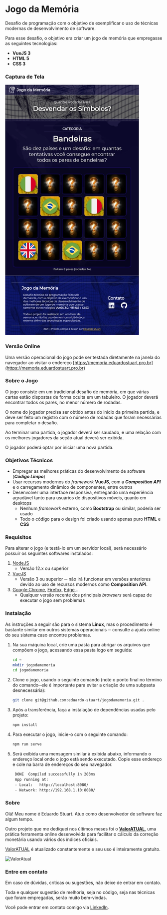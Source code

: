 # Jogo da Memória

Desafio de programação com o objetivo de exemplificar o uso de técnicas modernas de desenvolvimento de software. 

Para esse desafio, o objetivo era criar um jogo de memória que empregasse as seguintes tecnologias:

* **VueJS 3**
* **HTML 5**
* **CSS 3**

### Captura de Tela

![Jogo da Memória](./etc/captura.webp)

### Versão Online

Uma versão operacional do jogo pode ser testada diretamente na janela do navegador ao visitar o endereço [https://memoria.eduardostuart.pro.br](https://memoria.eduardostuart.pro.br)

### Sobre o Jogo

O jogo consiste em um tradicional desafio de memória, em que várias cartas estão dispostas de forma oculta em um tabuleiro. O jogador deverá encontrar todos os pares, no menor número de rodadas.

O nome do jogador precisa ser obtido antes do início da primeira partida, e deve ser feito um registro com o número de rodadas que foram necessárias para completar o desafio.

Ao terminar uma partida, o jogador deverá ser saudado, e uma relação com os melhores jogadores da seção atual deverá ser exibida.

O jogador poderá optar por iniciar uma nova partida.

### Objetivos Técnicos

* Empregar as melhores práticas do desenvolvimento de software (_**Código Limpo**_)
* Usar recursos modernos do *framework* **VueJS**, com a _**Composition API**_ e o carregamento dinâmico de componentes, entre outros
* Desenvolver uma interface responsiva, entregando uma experiência agradável tanto para usuários de dispositivos móveis, quanto em desktops
  * Nenhum *framework* externo, como **Bootstrap** ou similar, poderia ser usado
  * Todo o código para o design foi criado usando apenas puro **HTML** e **CSS**  

### Requisitos

Para alterar o jogo (e testá-lo em um servidor local), será necessário possuir os seguintes softwares instalados:

1. [NodeJS](https://nodejs.org/) 
   * Versão 12.x ou superior
2. [VueJS](https://vuejs.org/)
   * Versão 3 ou superior ─ não irá funcionar em versões anteriores devido ao uso de recursos modernos como **Composition API**.
3. [Google Chrome](https://www.google.com/intl/pt-BR/chrome/), [Firefox](https://www.mozilla.org/pt-BR/firefox/new/), [Edge](https://www.microsoft.com/pt-br/edge),...
   * Qualquer versão recente dos principais *browsers* será capaz de executar o jogo sem problemas

### Instalação

As instruções a seguir são para o sistema **Linux**, mas o procedimento é bastante similar em outros sistemas operacionais ─ consulte a ajuda online do seu sistema caso encontre problemas.

1. Na sua máquina local, crie uma pasta para abrigar os arquivos que compõem o jogo, acessando essa pasta logo em seguida:

   ```bash
   cd ~
   mkdir jogodamemoria
   cd jogodamemoria
   ```

2. Clone o jogo, usando o seguinte comando (note o ponto final no término do comando─ele é importante para evitar a criação de uma subpasta desnecessária):

   ```bash
   git clone git@github.com:eduardo-stuart/jogodamemoria.git .
   ```

3. Após a transferência, faça a instalação de dependências usadas pelo projeto:

   ```bash
   npm install
   ```

4. Para executar o jogo, inicie-o com o seguinte comando:

   ```bash
   npm run serve
   ```

5. Será exibida uma mensagem similar à exibida abaixo, informando o endereço local onde o jogo está sendo executado. Copie esse endereço e cole na barra de endereços do seu navegador.

   ```bash
    DONE  Compiled successfully in 203ms                                   06:07:06
    App running at:
    - Local:   http://localhost:8080/ 
    - Network: http://192.168.1.10:8080/
   ```


### Sobre

Olá! Meu nome é Eduardo Stuart. Atuo como desenvolvedor de software faz algum tempo.

Outro projeto que me dediquei nos últimos meses foi o **[ValorATUAL](https://valoratual.com.br/)**, uma prática ferramenta online desenvolvida para facilitar o cálculo da correção monetária usando vários dos índices oficiais.

[ValorATUAL](https://valoratual.com.br/) é atualizado constantemente e seu uso é inteiramente gratuito.

![ValorAtual](https://valoratual.com.br/img/logo-og.png)

### Entre em contato

Em caso de dúvidas, críticas ou sugestões, não deixe de entrar em contato.

Toda e qualquer sugestão de melhoria, seja no código, seja nas técnicas que foram empregadas, serão muito bem-vindas. 

Você pode entrar em contato comigo via [LinkedIn](https://www.linkedin.com/in/eduardo-stuart/).
